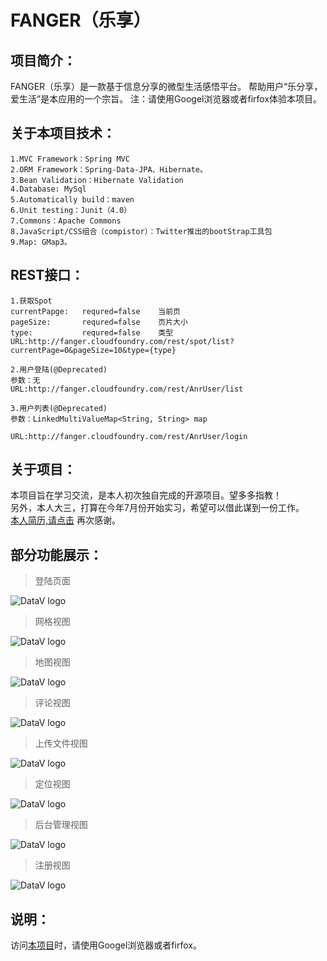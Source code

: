 FANGER（乐享）
======

项目简介：
---
FANGER（乐享）是一款基于信息分享的微型生活感悟平台。
帮助用户“乐分享，爱生活”是本应用的一个宗旨。
注：请使用Googel浏览器或者firfox体验本项目。

关于本项目技术：
---
    1.MVC Framework：Spring MVC
    2.ORM Framework：Spring-Data-JPA、Hibernate。
    3.Bean Validation：Hibernate Validation
    4.Database: MySql
    5.Automatically build：maven
    6.Unit testing：Junit（4.0）
    7.Commons：Apache Commons
    8.JavaScript/CSS组合（compistor）：Twitter推出的bootStrap工具包
    9.Map: GMap3。 

REST接口：
---
    1.获取Spot
    currentPapge:   requred=false    当前页
    pageSize:       requred=false    页片大小
    type:           requred=false    类型
    URL:http://fanger.cloudfoundry.com/rest/spot/list?currentPage=0&pageSize=10&type={type}
    
    2.用户登陆(@Deprecated)
    参数：无
    URL:http://fanger.cloudfoundry.com/rest/AnrUser/list
    
    3.用户列表(@Deprecated)
    参数：LinkedMultiValueMap<String, String> map
    
    URL:http://fanger.cloudfoundry.com/rest/AnrUser/login
    
关于项目：
---
本项目旨在学习交流，是本人初次独自完成的开源项目。望多多指教！    
另外，本人大三，打算在今年7月份开始实习，希望可以借此谋到一份工作。   
[本人简历,请点击](http://fanger.cloudfoundry.com/resume)
再次感谢。

部分功能展示：
---
> 登陆页面

![DataV logo](https://raw.github.com/cncduLee/FANGER/master/src/main/resources/assets/signIn.png)

> 网格视图

![DataV logo](https://raw.github.com/cncduLee/FANGER/master/src/main/resources/assets/index.png)

> 地图视图

![DataV logo](https://raw.github.com/cncduLee/FANGER/master/src/main/resources/assets/mapView.png)

> 评论视图

![DataV logo](https://raw.github.com/cncduLee/FANGER/master/src/main/resources/assets/comment.png)

> 上传文件视图

![DataV logo](https://raw.github.com/cncduLee/FANGER/master/src/main/resources/assets/importImage.png)

> 定位视图

![DataV logo](https://raw.github.com/cncduLee/FANGER/master/src/main/resources/assets/localtion.png)


> 后台管理视图

![DataV logo](https://raw.github.com/cncduLee/FANGER/master/src/main/resources/assets/admin.png)

> 注册视图

![DataV logo](https://raw.github.com/cncduLee/FANGER/master/src/main/resources/assets/signUp.png)

说明：
----
访问[本项目](http://fanger.cloudfoundry.com/)时，请使用Googel浏览器或者firfox。
